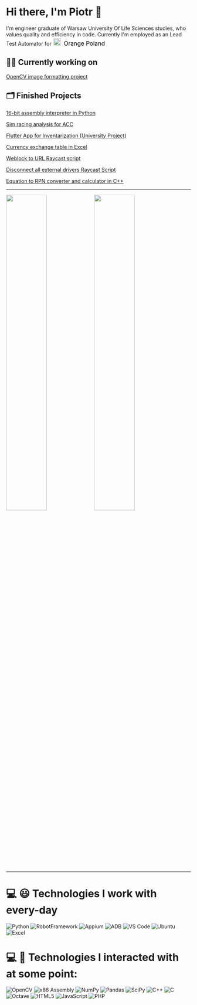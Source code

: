 # Hi there, I'm Piotr 👋

I'm engineer graduate of Warsaw University Of Life Sciences studies, who values quality and efficiency in code. Currently I'm employed as an Lead Test Automator for <a href="https://www.linkedin.com/company/orangepolska/posts/?feedView=all" target="_blank" style="text-decoration: none;">
  <img src="https://upload.wikimedia.org/wikipedia/commons/thumb/c/c8/Orange_logo.svg/800px-Orange_logo.svg.png" alt="Orange Poland"
       height="20" style="padding: 2px;"><span style="font-size: 16px; margin-left: 6px; vertical-align: center; color: black;">Orange Poland</span>
</a>

## 👨‍💻 Currently working on
[OpenCV image formatting project](https://github.com/Bauero/opencv_image_formatter)

## 🗂️ Finished Projects

[16-bit assembly interpreter in Python](https://github.com/Bauero/Assembly_Interpreter)

[Sim racing analysis for ACC](https://github.com/Bauero/sim_racing_track_analysis)

[Flutter App for Inventarization (University Project)](https://github.com/Bauero/flutter-inventory-app)

[Currency exchange table in Excel](https://github.com/Bauero/currency_to_excel_table)

[Weblock to URL Raycast script](https://github.com/Bauero/webloc2url-raycast-script)

[Disconnect all external drivers Raycast Script](https://github.com/Bauero/disconnect-all-external-drives)

[Equation to RPN converter and calculator in C++](https://github.com/Bauero/rpn_calculator)


---

<img align="left" width="47%" src="https://github-readme-stats.vercel.app/api?username=Bauero&show_icons=true&theme=dark&include_all_commits=true&count_private=true" />
<img align="left" width="47%" src="https://github-readme-stats.vercel.app/api/top-langs/?username=Bauero&theme=dark&include_all_commits=true&count_private=true&layout=compact" />
<br clear="both">

---
# 💻 😃 Technologies I work with every-day
![Python](https://img.shields.io/badge/python-3670A0?style=for-the-badge&logo=python&logoColor=ffdd54)
![RobotFramework](https://img.shields.io/badge/RobotFramework-black?style=for-the-badge&logo=robot-framework&logoColor=white)
![Appium](https://img.shields.io/badge/Appium-472B85?style=for-the-badge&logo=appium&logoColor=white)
![ADB](https://img.shields.io/badge/ADB-3DDC84?style=for-the-badge&logo=android&logoColor=white)
![VS Code](https://img.shields.io/badge/VS%20Code-007ACC?style=for-the-badge&logo=visual-studio-code&logoColor=white)
![Ubuntu](https://img.shields.io/badge/Ubuntu-E95420?style=for-the-badge&logo=ubuntu&logoColor=white)
![Excel](https://img.shields.io/badge/Excel-217346?style=for-the-badge&logo=microsoft-excel&logoColor=white)


# 💻 🤔 Technologies I interacted with at some point:
![OpenCV](https://img.shields.io/badge/OpenCV-5C3EE8?style=for-the-badge&logo=opencv&logoColor=white)
![x86 Assembly](https://img.shields.io/badge/x86%20Assembly-0078D6?style=for-the-badge&logo=assemblyscript&logoColor=white)
![NumPy](https://img.shields.io/badge/numpy-%23013243.svg?style=for-the-badge&logo=numpy&logoColor=white)
![Pandas](https://img.shields.io/badge/pandas-%23150458.svg?style=for-the-badge&logo=pandas&logoColor=white)
![SciPy](https://img.shields.io/badge/SciPy-%230C55A5.svg?style=for-the-badge&logo=scipy&logoColor=%white)
![C++](https://img.shields.io/badge/c++-%2300599C.svg?style=for-the-badge&logo=c%2B%2B&logoColor=white)
![C](https://img.shields.io/badge/c-%2300599C.svg?style=for-the-badge&logo=c&logoColor=white)
![Octave](https://img.shields.io/badge/OCTAVE-darkblue?style=for-the-badge&logo=octave&logoColor=fcd683)
![HTML5](https://img.shields.io/badge/html5-%23E34F26.svg?style=for-the-badge&logo=html5&logoColor=white)
![JavaScript](https://img.shields.io/badge/javascript-%23323330.svg?style=for-the-badge&logo=javascript&logoColor=%23F7DF1E)
![PHP](https://img.shields.io/badge/PHP-777BB4?style=for-the-badge&logo=php&logoColor=white)
